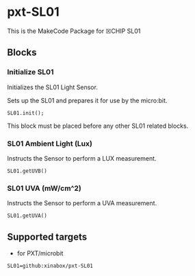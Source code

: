 # pxt-SL01

This is the MakeCode Package for ☒CHIP SL01

## Blocks
### Initialize SL01
Initializes the SL01 Light Sensor.

Sets up the SL01 and prepares it for use by the micro:bit.

```sig
SL01.init();
```

This block must be placed before any other SL01 related blocks.

### SL01 Ambient Light (Lux)
Instructs the Sensor to perform a LUX measurement.

```sig
SL01.getUVB()
```

### SL01 UVA (mW/cm^2)
Instructs the Sensor to perform a UVA measurement.

```sig
SL01.getUVA()
```

## Supported targets

* for PXT/microbit

```package
SL01=github:xinabox/pxt-SL01
```
